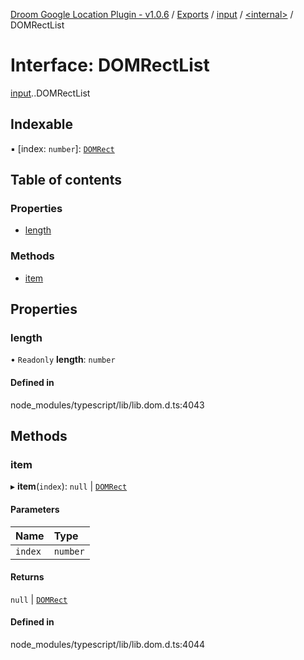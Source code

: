 [Droom Google Location Plugin - v1.0.6](../README.md) / [Exports](../modules.md) / [input](../modules/input.md) / [<internal\>](../modules/input._internal_.md) / DOMRectList

# Interface: DOMRectList

[input](../modules/input.md).[<internal>](../modules/input._internal_.md).DOMRectList

## Indexable

▪ [index: `number`]: [`DOMRect`](../modules/input._internal_.md#domrect)

## Table of contents

### Properties

- [length](input._internal_.DOMRectList.md#length)

### Methods

- [item](input._internal_.DOMRectList.md#item)

## Properties

### length

• `Readonly` **length**: `number`

#### Defined in

node_modules/typescript/lib/lib.dom.d.ts:4043

## Methods

### item

▸ **item**(`index`): ``null`` \| [`DOMRect`](../modules/input._internal_.md#domrect)

#### Parameters

| Name | Type |
| :------ | :------ |
| `index` | `number` |

#### Returns

``null`` \| [`DOMRect`](../modules/input._internal_.md#domrect)

#### Defined in

node_modules/typescript/lib/lib.dom.d.ts:4044
